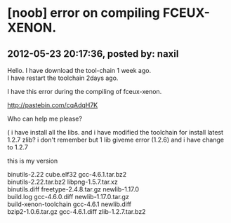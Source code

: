 # [noob] error on compiling FCEUX-XENON.

## 2012-05-23 20:17:36, posted by: naxil

Hello. I have download the tool-chain 1 week ago.  
 I have restart the toolchain 2days ago.  
   
 I have this error during the compiling of fceux-xenon.  
   
 http://pastebin.com/cqAdqH7K  
   
 Who can help me please?  
   
 ( i have install all the libs. and i have modified the toolchain for install latest 1.2.7 zlib? i don't remember but 1 lib giveme error (1.2.6) and i have change to 1.2.7  
   
 this is my version  
   
 binutils-2.22 cube.elf32 gcc-4.6.1.tar.bz2  
 binutils-2.22.tar.bz2 libpng-1.5.7.tar.xz  
 binutils.diff freetype-2.4.8.tar.gz newlib-1.17.0  
 build.log gcc-4.6.0.diff newlib-1.17.0.tar.gz  
 build-xenon-toolchain gcc-4.6.1 newlib.diff  
 bzip2-1.0.6.tar.gz gcc-4.6.1.diff zlib-1.2.7.tar.bz2